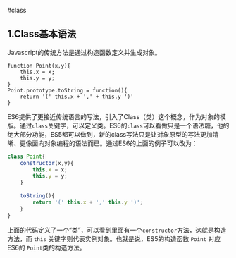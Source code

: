 #class

## 1.Class基本语法
Javascript的传统方法是通过构造函数定义并生成对象。
```
function Point(x,y){
    this.x = x;
    this.y = y;
}
Point.prototype.toString = function(){
    return '(' this.x + ',' + this.y ')'
}
```

ES6提供了更接近传统语言的写法，引入了Class（类）这个概念，作为对象的模版。通过``class``关键字，可以定义类。ES6的``class``可以看做只是一个语法糖，他的绝大部分功能，ES5都可以做到，新的class写法只是让对象原型的写法更加清晰、更像面向对象编程的语法而已。通过ES6的上面的例子可以改为：
```Javascript
class Point{
    constructor(x,y){
        this.x = x;
        this.y = y;
    }
    
    toString(){
        return '(' this.x + ',' this.y ')';
    }
}
```
上面的代码定义了一个“类”，可以看到里面有一个``constructor``方法，这就是构造方法，而 ``this`` 关键字则代表实例对象。也就是说，ES5的构造函数 ``Point`` 对应ES6的 ``Point``类的构造方法。